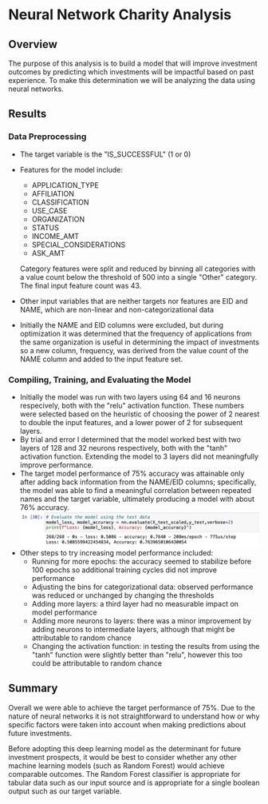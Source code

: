 # Neural Network Charity Analysis

## Overview

The purpose of this analysis is to build a model that will improve investment outcomes by predicting which investments will be impactful based on past experience. To make this determination we will be analyzing the data using neural networks.

## Results

### Data Preprocessing

* The target variable is the "IS_SUCCESSFUL" (1 or 0)
* Features for the model include:
  * APPLICATION_TYPE
  * AFFILIATION
  * CLASSIFICATION
  * USE_CASE
  * ORGANIZATION
  * STATUS
  * INCOME_AMT
  * SPECIAL_CONSIDERATIONS
  * ASK_AMT

  Category features were split and reduced by binning all categories with a value count below the threshold of 500 into a single "Other" category. The final input feature count was 43.
* Other input variables that are neither targets nor features are EID and NAME, which are non-linear and non-categorizational data
* Initially the NAME and EID columns were excluded, but during optimization it was determined that the frequency of applications from the same organization is useful in determining the impact of investments so a new column, frequency, was derived from the value count of the NAME column and added to the input feature set.

### Compiling, Training, and Evaluating the Model

* Initially the model was run with two layers using 64 and 16 neurons respecively, both with the "relu" activation function. These numbers were selected based on the heuristic of choosing the power of 2 nearest to double the input features, and a lower power of 2 for subsequent layers.
* By trial and error I determined that the model worked best with two layers of 128 and 32 neurons respectively, both with the "tanh" activation function. Extending the model to 3 layers did not meaningfully improve performance.
* The target model performance of 75% accuracy was attainable only after adding back information from the NAME/EID columns; specifically, the model was able to find a meaningful correlation between repeated names and the target variable, ultimately producing a model with about 76% accuracy.
  ![accuracy](<./accuracy.png>)
* Other steps to try increasing model performance included:
  * Running for more epochs: the accuracy seemed to stabilize before 100 epochs so additional training cycles did not improve performance
  * Adjusting the bins for categorizational data: observed performance was reduced or unchanged by changing the thresholds
  * Adding more layers: a third layer had no measurable impact on model performance
  * Adding more neurons to layers: there was a minor improvement by adding neurons to intermediate layers, although that might be attributable to random chance
  * Changing the activation function: in testing the results from using the "tanh" function were slightly better than "relu", however this too could be attributable to random chance

## Summary

Overall we were able to achieve the target performance of 75%. Due to the nature of neural networks it is not straightforward to understand how or why specific factors were taken into account when making predictions about future investments.

Before adopting this deep learning model as the determinant for future investment prospects, it would be best to consider whether any other machine learning models (such as Random Forest) would achieve comparable outcomes. The Random Forest classifier is appropriate for tabular data such as our input source and is appropriate for a single boolean output such as our target variable.